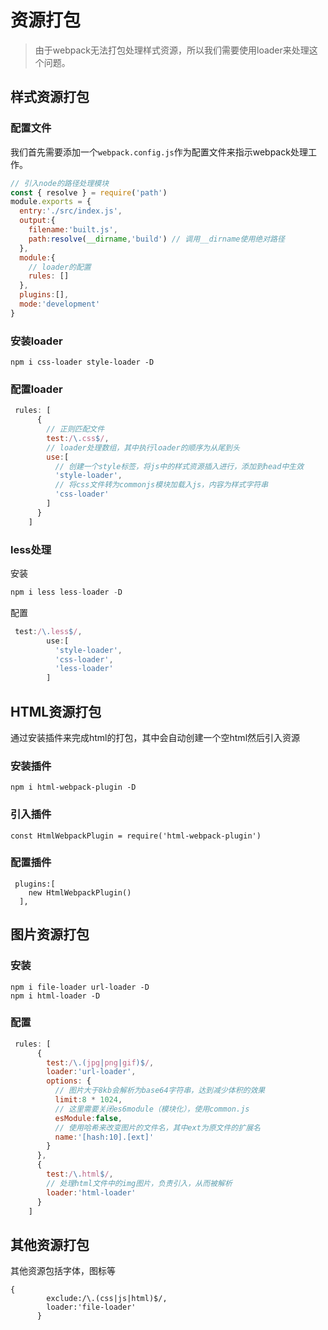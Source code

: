 # 资源打包

> 由于webpack无法打包处理样式资源，所以我们需要使用loader来处理这个问题。

## 样式资源打包



### 配置文件

我们首先需要添加一个`webpack.config.js`作为配置文件来指示webpack处理工作。

```js
// 引入node的路径处理模块
const { resolve } = require('path')
module.exports = {
  entry:'./src/index.js',
  output:{
    filename:'built.js',
    path:resolve(__dirname,'build') // 调用__dirname使用绝对路径
  },
  module:{
  	// loader的配置
    rules: []
  },
  plugins:[],
  mode:'development'
}
```

### 安装loader

```
npm i css-loader style-loader -D
```

### 配置loader

```js
 rules: [
      {
        // 正则匹配文件
        test:/\.css$/,
        // loader处理数组，其中执行loader的顺序为从尾到头
        use:[
          // 创建一个style标签，将js中的样式资源插入进行，添加到head中生效
          'style-loader',
          // 将css文件转为commonjs模块加载入js，内容为样式字符串
          'css-loader'
        ]
      }
    ]
```

### less处理

安装

```js
npm i less less-loader -D
```

配置

```js
 test:/\.less$/,
        use:[
          'style-loader',
          'css-loader',
          'less-loader'
        ]
```

## HTML资源打包

通过安装插件来完成html的打包，其中会自动创建一个空html然后引入资源

### 安装插件

```
npm i html-webpack-plugin -D
```

### 引入插件

```
const HtmlWebpackPlugin = require('html-webpack-plugin')
```

### 配置插件

```
 plugins:[
    new HtmlWebpackPlugin()
  ],
```

## 图片资源打包

### 安装

```
npm i file-loader url-loader -D
npm i html-loader -D
```

### 配置

```js
 rules: [
      {
        test:/\.(jpg|png|gif)$/,
        loader:'url-loader',
        options: {
          // 图片大于8kb会解析为base64字符串，达到减少体积的效果
          limit:8 * 1024,
          // 这里需要关闭es6module（模块化），使用common.js
          esModule:false,
          // 使用哈希来改变图片的文件名，其中ext为原文件的扩展名
          name:'[hash:10].[ext]'
        }
      },
      {
        test:/\.html$/,
        // 处理html文件中的img图片，负责引入，从而被解析
        loader:'html-loader'
      }
    ]
```

## 其他资源打包

其他资源包括字体，图标等

```
{
        exclude:/\.(css|js|html)$/,
        loader:'file-loader'
      }
```



